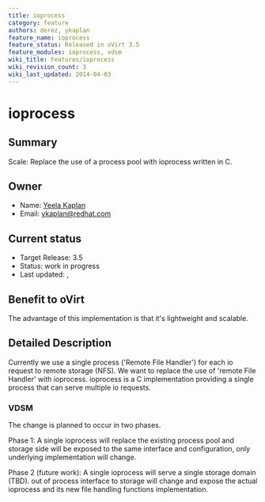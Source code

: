 ```yaml
---
title: ioprocess
category: feature
authors: derez, ykaplan
feature_name: ioprocess
feature_status: Released in oVirt 3.5
feature_modules: ioprocess, vdsm
wiki_title: Features/ioprocess
wiki_revision_count: 3
wiki_last_updated: 2014-04-03
---
```


# ioprocess

## Summary

Scale: Replace the use of a process pool with ioprocess written in C.

## Owner

*   Name: [ Yeela Kaplan](User:ykaplan)
*   Email: <ykaplan@redhat.com>

## Current status

*   Target Release: 3.5
*   Status: work in progress
*   Last updated: ,

## Benefit to oVirt

The advantage of this implementation is that it's lightweight and scalable.

## Detailed Description

Currently we use a single process ('Remote File Handler') for each io request to remote storage (NFS). We want to replace the use of 'remote File Handler' with ioprocess. ioprocess is a C implementation providing a single process that can serve multiple io requests.

### VDSM

The change is planned to occur in two phases.

Phase 1: A single ioprocess will replace the existing process pool and storage side will be exposed to the same interface and configuration, only underlying implementation will change.

Phase 2 (future work): A single ioprocess will serve a single storage domain (TBD). out of process interface to storage will change and expose the actual ioprocess and its new file handling functions implementation.
